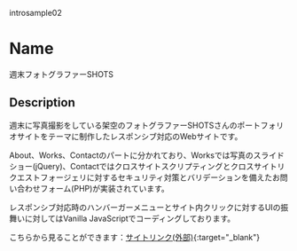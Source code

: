 introsample02

Name
====

週末フォトグラファーSHOTS

## Description

週末に写真撮影をしている架空のフォトグラファーSHOTSさんのポートフォリオサイトをテーマに制作したレスポンシブ対応のWebサイトです。

About、Works、Contactのパートに分かれており、Worksでは写真のスライドショー(jQuery)、Contactではクロスサイトスクリプティングとクロスサイトリクエストフォージェリに対するセキュリティ対策とバリデーションを備えたお問い合わせフォーム(PHP)が実装されています。

レスポンシブ対応時のハンバーガーメニューとサイト内クリックに対するUIの振舞いに対してはVanilla JavaScriptでコーディングしております。

こちらから見ることができます：[サイトリンク(外部)](https://www.introsample02.com/){:target="_blank"}
